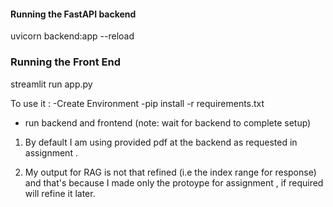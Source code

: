 #### Running the FastAPI backend 
uvicorn backend:app --reload 


### Running the Front End

streamlit run app.py



To use it :
-Create Environment
-pip install -r requirements.txt
- run backend and frontend (note: wait for backend to complete setup)

1) By default I am using provided pdf at the backend as requested in assignment .



2) My output for RAG is not that refined (i.e the index range for response) and that's because I made only the protoype for assignment , if required will refine it later.




